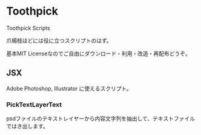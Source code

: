 # Toothpick
Toothpick Scripts

爪楊枝ほどには役に立つスクリプトのはず。

基本MIT Licenseなのでご自由にダウンロード・利用・改造・再配布どうぞ。

## JSX
Adobe Photoshop, Illustrator に使えるスクリプト。

### PickTextLayerText
psdファイルのテキストレイヤーから内容文字列を抽出して、テキストファイルではき出します。
